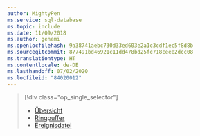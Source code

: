 ```yaml
---
author: MightyPen
ms.service: sql-database
ms.topic: include
ms.date: 11/09/2018
ms.author: genemi
ms.openlocfilehash: 9a38741aebc730d33ed603e2a1c3cdf1ec5f8d8b
ms.sourcegitcommit: 877491bd46921c11dd478bd25fc718ceee2dcc08
ms.translationtype: HT
ms.contentlocale: de-DE
ms.lasthandoff: 07/02/2020
ms.locfileid: "84020012"
---
```

> [!div class="op_single_selector"]
> * [Übersicht](../articles/azure-sql/database/xevent-db-diff-from-svr.md)
> * [Ringpuffer](../articles/azure-sql/database/xevent-code-ring-buffer.md)
> * [Ereignisdatei](../articles/azure-sql/database/xevent-code-event-file.md)
> 
> 

